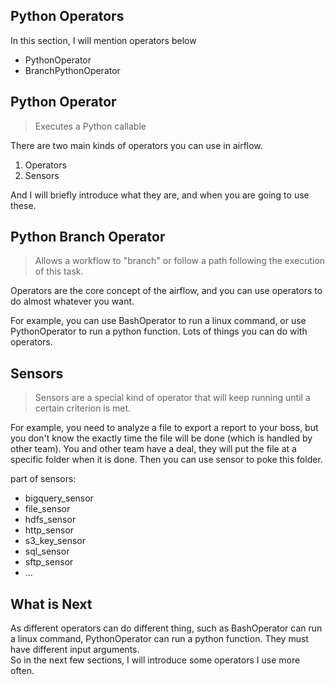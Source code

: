 Python Operators
------------
In this section, I will mention operators below
- PythonOperator
- BranchPythonOperator


Python Operator
------------
> Executes a Python callable

There are two main kinds of operators you can use in airflow.
1. Operators
2. Sensors

And I will briefly introduce what they are, and when you are going to use these.


Python Branch Operator
------------
>   Allows a workflow to "branch" or follow a path following the execution
    of this task.


Operators are the core concept of the airflow, and you can use operators to do almost whatever you want.

For example, you can use BashOperator to run a linux command, or use PythonOperator to run a python function. Lots of things you can do with operators.



Sensors
------------
>Sensors are a special kind of operator that will keep running until a certain criterion is met.

For example, you need to analyze a file to export a report to your boss, but you don't know the exactly time the file will be done (which is handled by other team).
You and other team have a deal, they will put the file at a specific folder when it is done.
Then you can use sensor to poke this folder.

part of sensors:
- bigquery_sensor
- file_sensor
- hdfs_sensor
- http_sensor
- s3_key_sensor
- sql_sensor
- sftp_sensor
- ...



What is Next
------------
As different operators can do different thing, such as
BashOperator can run a linux command, PythonOperator can run a python function. They must have different input arguments.
<br>
So in the next few sections, I will introduce some operators I use more often.
